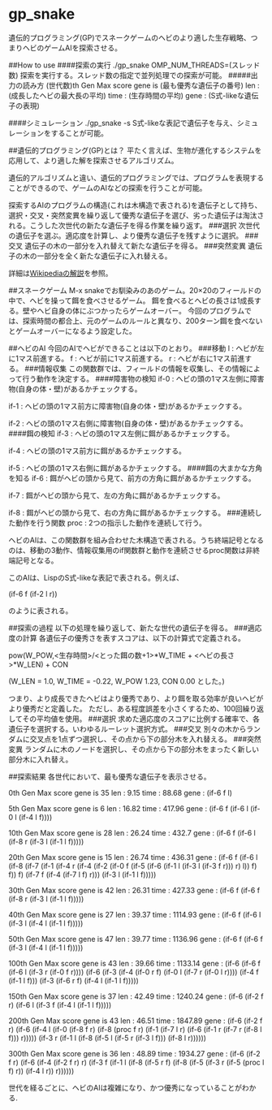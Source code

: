 gp_snake
========

遺伝的プログラミング(GP)でスネークゲームのヘビのより適した生存戦略、つまりヘビのゲームAIを探索させる。

##How to use
####探索の実行
./gp_snake OMP_NUM_THREADS=(スレッド数)
探索を実行する。スレッド数の指定で並列処理での探索が可能。
#####出力の読み方
(世代数)th Gen Max score gene is (最も優秀な遺伝子の番号)	 len : (成長したヘビの最大長の平均)	time : (生存時間の平均)	gene : (S式-likeな遺伝子の表現)

####シミュレーション
./gp_snake -s 
S式-likeな表記で遺伝子を与え、シミュレーションをすることが可能。

##遺伝的プログラミング(GP)とは？
平たく言えば、生物が進化するシステムを応用して、より適した解を探索させるアルゴリズム。

遺伝的アルゴリズムと違い、遺伝的プログラミングでは、プログラムを表現することができるので、ゲームのAIなどの探索を行うことが可能。

探索するAIのプログラムの構造(これは木構造で表される)を遺伝子として持ち、選択・交叉・突然変異を繰り返して優秀な遺伝子を選び、劣った遺伝子は淘汰される。こうした次世代の新たな遺伝子を得る作業を繰り返す。
###選択
次世代の遺伝子を選ぶ。適応度を計算し、より優秀な遺伝子を残すように選択。
###交叉
遺伝子の木の一部分を入れ替えて新たな遺伝子を得る。
###突然変異
遺伝子の木の一部分を全く新たな遺伝子に入れ替える。

詳細は[Wikipediaの解説](http://ja.wikipedia.org/wiki/%E9%81%BA%E4%BC%9D%E7%9A%84%E3%83%97%E3%83%AD%E3%82%B0%E3%83%A9%E3%83%9F%E3%83%B3%E3%82%B0)を参照。

##スネークゲーム
M-x snakeでお馴染みのあのゲーム。20×20のフィールドの中で、ヘビを操って餌を食べさせるゲーム。
餌を食べるとヘビの長さは1成長する。壁やヘビ自身の体にぶつかったらゲームオーバー。
今回のプログラムでは、探索時間の都合上、元のゲームのルールと異なり、200ターン餌を食べないとゲームオーバーになるよう設定した。

##ヘビのAI
今回のAIでヘビができることは以下のとおり。
###移動
l : ヘビが左に1マス前進する。
f : ヘビが前に1マス前進する。
r : ヘビが右に1マス前進する。
###情報収集
この関数群では、フィールドの情報を収集し、その情報によって行う動作を決定する。
####障害物の検知
if-0 : ヘビの頭の1マス左側に障害物(自身の体・壁)があるかチェックする。

if-1 : ヘビの頭の1マス前方に障害物(自身の体・壁)があるかチェックする。

if-2 : ヘビの頭の1マス右側に障害物(自身の体・壁)があるかチェックする。
####餌の検知
if-3 : ヘビの頭の1マス左側に餌があるかチェックする。

if-4 : ヘビの頭の1マス前方に餌があるかチェックする。

if-5 : ヘビの頭の1マス右側に餌があるかチェックする。
####餌の大まかな方角を知る
if-6 : 餌がヘビの頭から見て、前方の方角に餌があるかチェックする。

if-7 : 餌がヘビの頭から見て、左の方角に餌があるかチェックする。

if-8 : 餌がヘビの頭から見て、右の方角に餌があるかチェックする。
###連続した動作を行う関数
proc : 2つの指示した動作を連続して行う。

ヘビのAIは、この関数群を組み合わせた木構造で表される。うち終端記号となるのは、移動の3動作、情報収集用のif関数群と動作を連続させるproc関数は非終端記号となる。

このAIは、LispのS式-likeな表記で表される。例えば、

(if-6 f (if-2 l r))

のように表される。

##探索の過程
以下の処理を繰り返して、新たな世代の遺伝子を得る。
###適応度の計算
各遺伝子の優秀さを表すスコアは、以下の計算式で定義される。

pow(W_POW,<生存時間>/<とった餌の数+1>*W_TIME + <ヘビの長さ>*W_LEN) + CON

(W_LEN = 1.0, W_TIME = -0.22, W_POW 1.23, CON 0.00 とした。)

つまり、より成長できたヘビはより優秀であり、より餌を取る効率が良いヘビがより優秀だと定義した。
ただし、ある程度誤差を小さくするため、100回繰り返してその平均値を使用。
###選択
求めた適応度のスコアに比例する確率で、各遺伝子を選択する。いわゆるルーレット選択方式。
###交叉
別々の木からランダムに交叉点を1点ずつ選択し、その点から下の部分木を入れ替える。
###突然変異
ランダムに木のノードを選択し、その点から下の部分木をまったく新しい部分木に入れ替え。

##探索結果
各世代において、最も優秀な遺伝子を表示させる。

0th Gen Max score gene is 35	 len : 9.15	time : 88.68	gene : (if-6 f l)

5th Gen Max score gene is 6	 len : 16.82	time : 417.96	gene : (if-6 f (if-6 l (if-0 l (if-4 l f))))

10th Gen Max score gene is 28	 len : 26.24	time : 432.7	gene : (if-6 f (if-6 l (if-8 r (if-3 l (if-1 l f)))))

20th Gen Max score gene is 15	 len : 26.74	time : 436.31	gene : (if-6 f (if-6 l (if-8 (if-7 (if-1 (if-4 r (if-4 (if-2 (if-0 f (if-5 (if-6 (if-1 l (if-3 l (if-3 f r))) r) l)) f) f)) f) (if-7 f (if-4 (if-7 l f) r))) (if-3 l (if-1 l f)))))

30th Gen Max score gene is 42	 len : 26.31	time : 427.33	gene : (if-6 f (if-6 f (if-8 r (if-3 l (if-1 l f)))))

40th Gen Max score gene is 27	 len : 39.37	time : 1114.93	gene : (if-6 f (if-6 l (if-3 l (if-4 l (if-1 l f)))))

50th Gen Max score gene is 47	 len : 39.77	time : 1136.96	gene : (if-6 f (if-6 f (if-3 l (if-4 l (if-1 l f)))))

100th Gen Max score gene is 43	 len : 39.66	time : 1133.14	gene : (if-6 (if-6 f (if-6 l (if-3 r (if-0 f r)))) (if-6 (if-3 (if-4 (if-0 r f) (if-0 l (if-7 r (if-0 l r)))) (if-4 f (if-1 l f))) (if-3 (if-6 r f) (if-4 l (if-1 l f)))))

150th Gen Max score gene is 37	 len : 42.49	time : 1240.24	gene : (if-6 (if-2 f r) (if-6 l (if-3 f (if-4 l (if-1 l f)))))

200th Gen Max score gene is 43	 len : 46.51	time : 1847.89	gene : (if-6 (if-2 f r) (if-6 (if-4 l (if-0 (if-8 f r) (if-8 (proc f r) (if-1 (if-7 l r) (if-6 (if-1 r (if-7 r (if-8 l f))) r))))) (if-3 r (if-1 l (if-8 (if-5 l (if-5 r (if-3 l f))) (if-8 l r))))))

300th Gen Max score gene is 36	 len : 48.89	time : 1934.27	gene : (if-6 (if-2 f r) (if-6 (if-4 (if-2 f r) r) (if-3 f (if-1 l (if-8 (if-5 r f) (if-8 (if-5 (if-3 r (if-5 (proc l f) r)) (if-4 l r)) r))))))


世代を経るごとに、ヘビのAIは複雑になり、かつ優秀になっていることがわかる.
